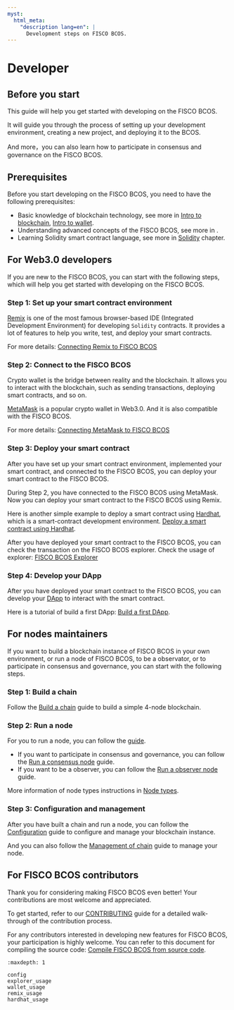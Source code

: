 ```yaml
---
myst:
  html_meta:
    "description lang=en": |
      Development steps on FISCO BCOS.
---
```


# Developer

## Before you start

This guide will help you get started with developing on the FISCO BCOS.

It will guide you through the process of setting up your development environment, creating a new project, and deploying it to the BCOS.

And more，you can also learn how to participate in consensus and governance on the FISCO BCOS.

## Prerequisites

Before you start developing on the FISCO BCOS, you need to have the following prerequisites:

- Basic knowledge of blockchain technology, see more in [Intro to blockchain](../concepts/blockchain.md), [Intro to wallet](../concepts/wallet.md).
- Understanding advanced concepts of the FISCO BCOS, see more in [](../glossary/index.md).
- Learning Solidity smart contract language, see more in [Solidity](./solidity.md) chapter.

## For Web3.0 developers

If you are new to the FISCO BCOS, you can start with the following steps, which will help you get started with developing on the FISCO BCOS.

### Step 1: Set up your smart contract environment

[Remix](https://remix.ethereum.org) is one of the most famous browser-based IDE (Integrated Development Environment) for developing `Solidity` contracts. It provides a lot of features to help you write, test, and deploy your smart contracts.

For more details: [Connecting Remix to FISCO BCOS](./remix_usage.md)

### Step 2: Connect to the FISCO BCOS

Crypto wallet is the bridge between reality and the blockchain. It allows you to interact with the blockchain, such as sending transactions, deploying smart contracts, and so on.

[MetaMask](https://metamask.io/) is a popular crypto wallet in Web3.0. And it is also compatible with the FISCO BCOS.

For more details: [Connecting MetaMask to FISCO BCOS](./wallet_usage.md)

### Step 3: Deploy your smart contract

After you have set up your smart contract environment, implemented your smart contract, and connected to the FISCO BCOS, you can deploy your smart contract to the FISCO BCOS.

During Step 2, you have connected to the FISCO BCOS using MetaMask. Now you can deploy your smart contract to the FISCO BCOS using Remix.

Here is another simple example to deploy a smart contract using [Hardhat](https://hardhat.org/), which is a smart-contract development environment. [Deploy a smart contract using Hardhat](./hardhat_usage.md).

After you have deployed your smart contract to the FISCO BCOS, you can check the transaction on the FISCO BCOS explorer. Check the usage of explorer: [FISCO BCOS Explorer](./explorer_usage.md)

### Step 4: Develop your DApp

After you have deployed your smart contract to the FISCO BCOS, you can develop your [DApp](../concepts/dapp.md) to interact with the smart contract.

Here is a tutorial of build a first DApp: [Build a first DApp](./dapp_guide.md).

## For nodes maintainers

If you want to build a blockchain instance of FISCO BCOS in your own environment, or run a node of FISCO BCOS, to be a observator, or to participate in consensus and governance, you can start with the following steps.

### Step 1: Build a chain

Follow the [Build a chain](./build_chain.md) guide to build a simple 4-node blockchain.

### Step 2: Run a node

For you to run a node, you can follow the [guide](./run_node.md).

- If you want to participate in consensus and governance, you can follow the [Run a consensus node](./run_consensus.md) guide.
- If you want to be a observer, you can follow the [Run a observer node](./run_observer.md) guide.

More information of node types instructions in [Node types](../glossary/nodes.md).

### Step 3: Configuration and management

After you have built a chain and run a node, you can follow the [Configuration](./config.md) guide to configure and manage your blockchain instance.

And you can also follow the [Management of chain](./management.md) guide to manage your node.

## For FISCO BCOS contributors

Thank you for considering making FISCO BCOS even better! Your contributions are most welcome and appreciated.

To get started, refer to our [CONTRIBUTING](https://github.com/WeTechHK/Universal-BCOS/blob/i18n/CONTRIBUTING.md) guide for a detailed walk-through of the contribution process.

For any contributors interested in developing new features for FISCO BCOS, your participation is highly welcome. You can refer to this document for compiling the source code: [Compile FISCO BCOS from source code](./compile_from_source.md).

```{toctree}
:maxdepth: 1

config
explorer_usage
wallet_usage
remix_usage
hardhat_usage
```
